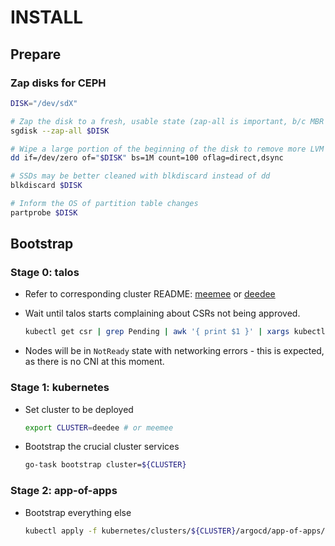 # INSTALL

## Prepare

### Zap disks for CEPH

```bash
DISK="/dev/sdX"

# Zap the disk to a fresh, usable state (zap-all is important, b/c MBR has to be clean)
sgdisk --zap-all $DISK

# Wipe a large portion of the beginning of the disk to remove more LVM metadata that may be present
dd if=/dev/zero of="$DISK" bs=1M count=100 oflag=direct,dsync

# SSDs may be better cleaned with blkdiscard instead of dd
blkdiscard $DISK

# Inform the OS of partition table changes
partprobe $DISK
```

## Bootstrap

### Stage 0: talos

- Refer to corresponding cluster README: [meemee](../talos/meemee/README.md) or [deedee](../talos/deedee/README.md)
- Wait until talos starts complaining about CSRs not being approved.

    ```bash
    kubectl get csr | grep Pending | awk '{ print $1 }' | xargs kubectl certificate approve
    ```

- Nodes will be in `NotReady` state with networking errors - this is expected, as there is no CNI at this moment.

### Stage 1: kubernetes

- Set cluster to be deployed

    ```bash
    export CLUSTER=deedee # or meemee
    ```

- Bootstrap the crucial cluster services

    ```bash
    go-task bootstrap cluster=${CLUSTER}
    ```

### Stage 2: app-of-apps

- Bootstrap everything else

    ```bash
    kubectl apply -f kubernetes/clusters/${CLUSTER}/argocd/app-of-apps/application.yaml
    ```

